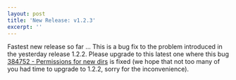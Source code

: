 ```yaml
---
layout: post
title: 'New Release: v1.2.3'
excerpt: ''
---
```


Fastest new release so far ... This is a bug fix to the problem
introduced in the yesterday release 1.2.2. Please upgrade to this latest
one where this bug [384752 - Permissions for new
dirs](http://bugzilla.gnome.org/show_bug.cgi?id=384752) is fixed (we
hope that not too many of you had time to upgrade to 1.2.2, sorry for
the inconvenience).
